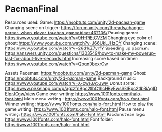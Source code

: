 # PacmanFinal
Resources used:
Game: https://noobtuts.com/unity/2d-pacman-game
Changing scene on trigger: https://forum.unity.com/threads/change-screen-when-player-touches-gameobject.467136/
Pausing game: https://www.youtube.com/watch?v=9H-PtEtCVZM
Changing eye color of ghost: https://www.youtube.com/watch?v=J66UkLJHzCY
Changing scene: https://www.youtube.com/watch?v=26d1uZ7yrfY
Speeding up pacman: https://answers.unity.com/questions/1303549/how-to-make-my-powerup-last-for-about-five-seconds.html
Increasing score based on timer: https://www.youtube.com/watch?v=QbqnDbexrCw



Assets
Paceman: https://noobtuts.com/unity/2d-pacman-game
Ghost: https://noobtuts.com/unity/2d-pacman-game
Background music: https://www.youtube.com/watch?v=X-cweJA53wM
Donut sprite: https://www.piskelapp.com/p/agxzfnBpc2tlbC1hcHByEwsSBlBpc2tlbBiAgIDElprJCgw/view
Game over writing: https://www.1001fonts.com/halo-font.html
Main menu writing : https://www.1001fonts.com/halo-font.html
Winner writing: https://www.1001fonts.com/halo-font.html
How to play the game writing: https://www.1001fonts.com/halo-font.html
Pause menu writing: https://www.1001fonts.com/halo-font.html
Pacdonutman logo: https://www.1001fonts.com/halo-font.html
Font folder: https://www.1001fonts.com/halo-font.html

 
